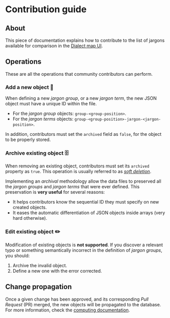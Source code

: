 # Contribution guide

## About
This piece of documentation explains how to contribute to the list of jargons available
for comparison in the [Dialect map UI][dialect-map-ui].


## Operations
These are all the operations that community contributors can perform.

### Add a new object 🌱
When defining a new _jargon group_, or a new _jargon term_, the new JSON object must have
a unique ID within the file.

- For the _jargon group_ objects: `group-<group-position>`.
- For the _jargon terms_ objects: `group-<group-position>-jargon-<jargon-position>`.

In addition, contributors must set the `archived` field as `false`, for the object to be properly stored.

### Archive existing object 🗄
When removing an existing object, contributors must set its `archived` property as `true`.
This operation is usually referred to as [_soft deletion_][wiki-soft-delete].

Implementing an _archival_ methodology allow the data files to preserved all the _jargon groups_
and _jargon terms_ that were ever defined. This preservation is **very useful** for several reasons:

- It helps contributors know the sequential ID they must specify on new created objects.
- It eases the automatic differentiation of JSON objects inside arrays (very hard otherwise).

### Edit existing object ✏️
Modification of existing objects is **not supported**. If you discover a relevant typo or something
semantically incorrect in the definition of _jargon groups_, you should:
1. Archive the invalid object.
2. Define a new one with the error corrected.


## Change propagation
Once a given change has been approved, and its corresponding _Pull Request_ (PR) merged, the new objects
will be propagated to the database. For more information, check the [computing documentation][docs-compute].


[dialect-map-ui]: https://github.com/dialect-map/dialect-map-ui
[docs-compute]: compute.md
[wiki-soft-delete]: https://en.wiktionary.org/wiki/soft_deletion

